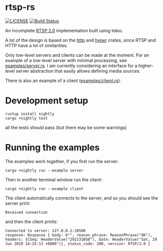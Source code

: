 # rtsp-rs

[![LICENSE](https://img.shields.io/badge/license-MIT-blue.svg)](LICENSE)
[![Build Status](https://travis-ci.org/sgodwincs/rtsp-rs.svg?branch=master)](https://travis-ci.org/sgodwincs/rtsp-rs)

An incomplete [RTSP 2.0](https://tools.ietf.org/html/rfc7826) implementation built using tokio.

A lot of the design is based on the [http](https://github.com/hyperium/http) and [hyper](https://github.com/hyperium/hyper) crates, since RTSP and HTTP have a lot of similarities.

Only low-level servers and clients can be made at the moment. For an example of a low-level server
with minimal processing, see [examples/server.rs](https://github.com/sgodwincs/rtsp-rs/blob/master/examples/server.rs).
I am currently considering an interface for a higher-level server abstraction that easily allows defining
media sources.

There is also an example of a client ([examples/client.rs](https://github.com/sgodwincs/rtsp-rs/blob/master/examples/client.rs)). 

# Development setup

```
rustup install nightly
cargo +nightly test
```
all the tests should pass (but there may be some warnings)

# Running the examples

The examples work together, if you first run the server:
```
cargo +nightly run --example server
```

Then in another terminal window run the client:
```
cargo +nightly run --example client
```

The client automatically connects to the server, and so you
should see the server print:
```
Received connection
```

and then the client prints:
```
Connected to server: 127.0.0.1:10500
response: Response { body: b"", reason_phrase: ReasonPhrase("OK"), headers: {CSeq: HeaderValue("292131050"), Date: HeaderValue("Sat, 29 Jun 2019 14:25:13 +0000")}, status_code: 200, version: RTSP/2.0 }
```



